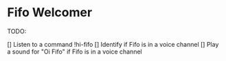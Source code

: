 # Fifo Welcomer

TODO:

[] Listen to a command !hi-fifo
[] Identify if Fifo is in a voice channel
[] Play a sound for "Oi Fifo" if Fifo is in a voice channel
